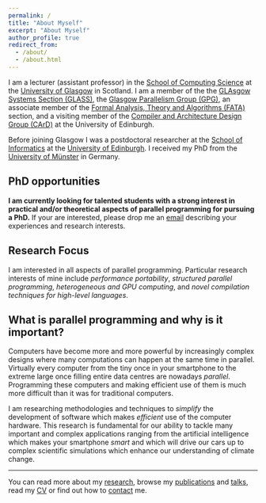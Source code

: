 ```yaml
---
permalink: /
title: "About Myself"
excerpt: "About Myself"
author_profile: true
redirect_from:
  - /about/
  - /about.html
---
```


I am a lecturer (assistant professor) in the [School of Computing Science](http://www.gla.ac.uk/schools/computing/) at the [University of Glasgow](http://www.glasgow.ac.uk/) in Scotland.
I am a member of the the [GLAsgow Systems Section (GLASS)](http://www.gla.ac.uk/schools/computing/research/researchoverview/systems-section/), the [Glasgow Parallelism Group (GPG)](http://www.dcs.gla.ac.uk/research/gpg/), an associate member of the [Formal Analysis, Theory and Algorithms (FATA)](https://www.gla.ac.uk/schools/computing/research/researchsections/fata-section/) section, and a visiting member of the [Compiler and Architecture Design Group (CArD)](http://www.icsa.inf.ed.ac.uk/compilers/) at the University of Edinburgh.

Before joining Glasgow I was a postdoctoral researcher at the [School of Informatics](http://www.inf.ed.ac.uk/) at the [University of Edinburgh](http://www.ed.ac.uk/).
I received my PhD from the [University of Münster](http://www.wwu.de/en) in Germany.



PhD opportunities
------
**I am currently looking for talented students with a strong interest in practical and/or theoretical aspects of parallel programming for pursuing a PhD.**
If your are interested, please drop me an [email](contact) describing your experiences and research interests.


Research Focus
------

I am interested in all aspects of parallel programming.
Particular research interests of mine include _performance portability_, _structured parallel programming_, _heterogeneous and GPU computing_, and _novel compilation techniques for high-level languages_.


What is parallel programming and why is it important?
------
Computers have become more and more powerful by increasingly complex designs where many computations can happen at the same time in parallel.
Virtually every computer from the tiny once in your smartphone to the extreme large once filling entire data centres are nowadays _parallel_.
Programming these computers and making efficient use of them is much more difficult than it was for traditional computers.

I am researching methodologies and techniques to _simplify_ the development of software which makes _efficient_ use of the computer hardware.
This research is fundamental for our ability to tackle many important and complex applications ranging from the artificial intelligence which makes your smartphone _smart_ and which will drive our cars up to complex scientific simulations which enhance our understanding of climate change.


------

You can read more about my [research](research), browse my [publications](publications) and [talks](talks), <!-- find information about [teaching](teaching), --> read my [CV](cv) or find out how to [contact](contact) me.
